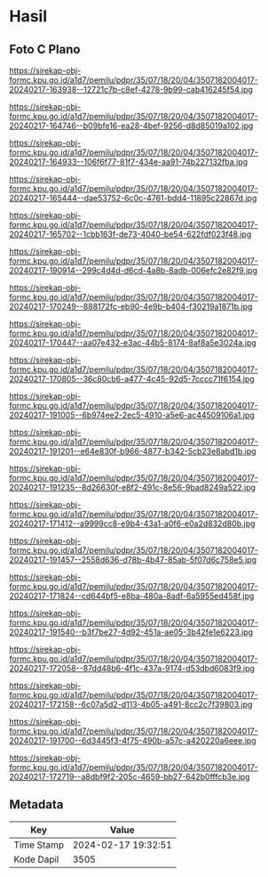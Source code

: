 # Hasil

## Foto C Plano

https://sirekap-obj-formc.kpu.go.id/a1d7/pemilu/pdpr/35/07/18/20/04/3507182004017-20240217-163938--12721c7b-c8ef-4278-9b99-cab416245f54.jpg

https://sirekap-obj-formc.kpu.go.id/a1d7/pemilu/pdpr/35/07/18/20/04/3507182004017-20240217-164746--b09bfe16-ea28-4bef-9256-d8d85019a102.jpg

https://sirekap-obj-formc.kpu.go.id/a1d7/pemilu/pdpr/35/07/18/20/04/3507182004017-20240217-164933--106f6f77-81f7-434e-aa91-74b227132fba.jpg

https://sirekap-obj-formc.kpu.go.id/a1d7/pemilu/pdpr/35/07/18/20/04/3507182004017-20240217-165444--dae53752-6c0c-4761-bdd4-11895c22867d.jpg

https://sirekap-obj-formc.kpu.go.id/a1d7/pemilu/pdpr/35/07/18/20/04/3507182004017-20240217-165702--1cbb163f-de73-4040-be54-622fdf023f48.jpg

https://sirekap-obj-formc.kpu.go.id/a1d7/pemilu/pdpr/35/07/18/20/04/3507182004017-20240217-190914--299c4d4d-d6cd-4a8b-8adb-006efc2e82f9.jpg

https://sirekap-obj-formc.kpu.go.id/a1d7/pemilu/pdpr/35/07/18/20/04/3507182004017-20240217-170249--888172fc-eb90-4e9b-b404-f30219a1871b.jpg

https://sirekap-obj-formc.kpu.go.id/a1d7/pemilu/pdpr/35/07/18/20/04/3507182004017-20240217-170447--aa07e432-e3ac-44b5-8174-8af8a5e3024a.jpg

https://sirekap-obj-formc.kpu.go.id/a1d7/pemilu/pdpr/35/07/18/20/04/3507182004017-20240217-170805--36c80cb6-a477-4c45-92d5-7cccc71f6154.jpg

https://sirekap-obj-formc.kpu.go.id/a1d7/pemilu/pdpr/35/07/18/20/04/3507182004017-20240217-191005--6b974ee2-2ec5-4910-a5e6-ac44509106a1.jpg

https://sirekap-obj-formc.kpu.go.id/a1d7/pemilu/pdpr/35/07/18/20/04/3507182004017-20240217-191201--e64e830f-b966-4877-b342-5cb23e8abd1b.jpg

https://sirekap-obj-formc.kpu.go.id/a1d7/pemilu/pdpr/35/07/18/20/04/3507182004017-20240217-191235--8d26630f-e8f2-491c-8e56-9bad8249a522.jpg

https://sirekap-obj-formc.kpu.go.id/a1d7/pemilu/pdpr/35/07/18/20/04/3507182004017-20240217-171412--a9999cc8-e9b4-43a1-a0f6-e0a2d832d80b.jpg

https://sirekap-obj-formc.kpu.go.id/a1d7/pemilu/pdpr/35/07/18/20/04/3507182004017-20240217-191457--2558d636-d78b-4b47-85ab-5f07d6c758e5.jpg

https://sirekap-obj-formc.kpu.go.id/a1d7/pemilu/pdpr/35/07/18/20/04/3507182004017-20240217-171824--cd644bf5-e8ba-480a-8adf-6a5955ed458f.jpg

https://sirekap-obj-formc.kpu.go.id/a1d7/pemilu/pdpr/35/07/18/20/04/3507182004017-20240217-191540--b3f7be27-4d92-451a-ae05-3b42fe1e6223.jpg

https://sirekap-obj-formc.kpu.go.id/a1d7/pemilu/pdpr/35/07/18/20/04/3507182004017-20240217-172058--87dd48b6-4f1c-437a-9174-d53dbd6083f9.jpg

https://sirekap-obj-formc.kpu.go.id/a1d7/pemilu/pdpr/35/07/18/20/04/3507182004017-20240217-172158--6c07a5d2-d113-4b05-a491-8cc2c7f39803.jpg

https://sirekap-obj-formc.kpu.go.id/a1d7/pemilu/pdpr/35/07/18/20/04/3507182004017-20240217-191700--6d3445f3-4f75-490b-a57c-a420220a6eee.jpg

https://sirekap-obj-formc.kpu.go.id/a1d7/pemilu/pdpr/35/07/18/20/04/3507182004017-20240217-172719--a8dbf9f2-205c-4659-bb27-642b0fffcb3e.jpg


## Metadata

| Key        | Value               |
| ---------- | ------------------- |
| Time Stamp | 2024-02-17 19:32:51 |
| Kode Dapil | 3505                |



